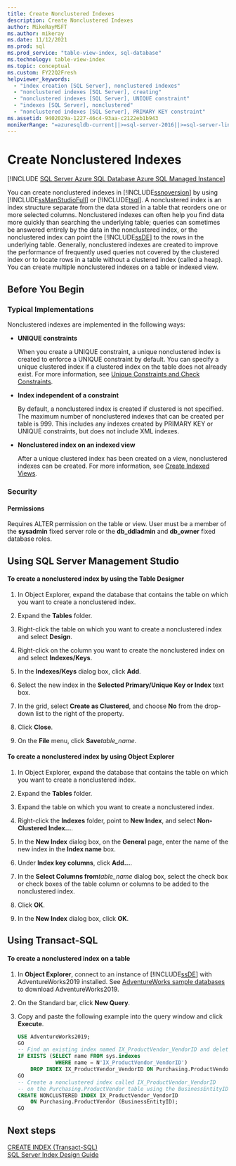 ```yaml
---
title: Create Nonclustered Indexes
description: Create Nonclustered Indexes
author: MikeRayMSFT
ms.author: mikeray
ms.date: 11/12/2021
ms.prod: sql
ms.prod_service: "table-view-index, sql-database"
ms.technology: table-view-index
ms.topic: conceptual
ms.custom: FY22Q2Fresh
helpviewer_keywords:
  - "index creation [SQL Server], nonclustered indexes"
  - "nonclustered indexes [SQL Server], creating"
  - "nonclustered indexes [SQL Server], UNIQUE constraint"
  - "indexes [SQL Server], nonclustered"
  - "nonclustered indexes [SQL Server], PRIMARY KEY constraint"
ms.assetid: 9402029a-1227-46c4-93aa-c2122eb1b943
monikerRange: "=azuresqldb-current||>=sql-server-2016||>=sql-server-linux-2017||=azuresqldb-mi-current"
---
```

# Create Nonclustered Indexes

[!INCLUDE [SQL Server Azure SQL Database Azure SQL Managed Instance](../../includes/applies-to-version/sql-asdb-asdbmi.md)]

You can create nonclustered indexes in [!INCLUDE[ssnoversion](../../includes/ssnoversion-md.md)] by using [!INCLUDE[ssManStudioFull](../../includes/ssmanstudiofull-md.md)] or [!INCLUDE[tsql](../../includes/tsql-md.md)]. A nonclustered index is an index structure separate from the data stored in a table that reorders one or more selected columns. Nonclustered indexes can often help you find data more quickly than searching the underlying table; queries can sometimes be answered entirely by the data in the nonclustered index, or the nonclustered index can point the [!INCLUDE[ssDE](../../includes/ssde-md.md)] to the rows in the underlying table. Generally, nonclustered indexes are created to improve the performance of frequently used queries not covered by the clustered index or to locate rows in a table without a clustered index (called a heap). You can create multiple nonclustered indexes on a table or indexed view.  
  
##  <a name="BeforeYouBegin"></a> Before You Begin  
  
###  <a name="Implementations"></a> Typical Implementations  
 Nonclustered indexes are implemented in the following ways:  
  
-   **UNIQUE constraints**  
  
     When you create a UNIQUE constraint, a unique nonclustered index is created to enforce a UNIQUE constraint by default. You can specify a unique clustered index if a clustered index on the table does not already exist. For more information, see [Unique Constraints and Check Constraints](../../relational-databases/tables/unique-constraints-and-check-constraints.md).  
  
-   **Index independent of a constraint**  
  
     By default, a nonclustered index is created if clustered is not specified. The maximum number of nonclustered indexes that can be created per table is 999. This includes any indexes created by PRIMARY KEY or UNIQUE constraints, but does not include XML indexes.  
  
-   **Nonclustered index on an indexed view**  
  
     After a unique clustered index has been created on a view, nonclustered indexes can be created. For more information, see [Create Indexed Views](../../relational-databases/views/create-indexed-views.md).  
  
###  <a name="Security"></a> Security  
  
####  <a name="Permissions"></a> Permissions  
 Requires ALTER permission on the table or view. User must be a member of the **sysadmin** fixed server role or the **db_ddladmin** and **db_owner** fixed database roles.  
  
##  <a name="SSMSProcedure"></a> Using SQL Server Management Studio  
  
#### To create a nonclustered index by using the Table Designer  
  
1.  In Object Explorer, expand the database that contains the table on which you want to create a nonclustered index.  
  
2.  Expand the **Tables** folder.  
  
3.  Right-click the table on which you want to create a nonclustered index and select **Design**.  
  
4.  Right-click on the column you want to create the nonclustered index on and select **Indexes/Keys**.  
  
5.  In the **Indexes/Keys** dialog box, click **Add**.  
  
6.  Select the new index in the **Selected Primary/Unique Key or Index** text box.  
  
7.  In the grid, select **Create as Clustered**, and choose **No** from the drop-down list to the right of the property.  
  
8.  Click **Close**.  
  
9. On the **File** menu, click **Save**_table_name_.  

#### To create a nonclustered index by using Object Explorer  
  
1.  In Object Explorer, expand the database that contains the table on which you want to create a nonclustered index.  
  
2.  Expand the **Tables** folder.  
  
3.  Expand the table on which you want to create a nonclustered index.  
  
4.  Right-click the **Indexes** folder, point to **New Index**, and select **Non-Clustered Index...**.  
  
5.  In the **New Index** dialog box, on the **General** page, enter the name of the new index in the **Index name** box.  
  
6.  Under **Index key columns**, click **Add...**.  
  
7.  In the **Select Columns from**_table_name_ dialog box, select the check box or check boxes of the table column or columns to be added to the nonclustered index.  
  
8.  Click **OK**.  
  
9. In the **New Index** dialog box, click **OK**.  
  
##  <a name="TsqlProcedure"></a> Using Transact-SQL  
  
#### To create a nonclustered index on a table  
  
1.  In **Object Explorer**, connect to an instance of [!INCLUDE[ssDE](../../includes/ssde-md.md)] with AdventureWorks2019 installed. See [AdventureWorks sample databases](../../samples/adventureworks-install-configure.md?view=sql-server-ver15&tabs=ssms&preserve-view=true) to download AdventureWorks2019.
2.  On the Standard bar, click **New Query**.  
  
3.  Copy and paste the following example into the query window and click **Execute**.  
  
    ```sql  
    USE AdventureWorks2019;  
    GO  
    -- Find an existing index named IX_ProductVendor_VendorID and delete it if found.   
    IF EXISTS (SELECT name FROM sys.indexes  
                WHERE name = N'IX_ProductVendor_VendorID')   
        DROP INDEX IX_ProductVendor_VendorID ON Purchasing.ProductVendor;   
    GO  
    -- Create a nonclustered index called IX_ProductVendor_VendorID   
    -- on the Purchasing.ProductVendor table using the BusinessEntityID column.   
    CREATE NONCLUSTERED INDEX IX_ProductVendor_VendorID   
        ON Purchasing.ProductVendor (BusinessEntityID);   
    GO  
    ```  
  
## Next steps
  
[CREATE INDEX &#40;Transact-SQL&#41;](../../t-sql/statements/create-index-transact-sql.md)   
[SQL Server Index Design Guide](../../relational-databases/sql-server-index-design-guide.md) 

